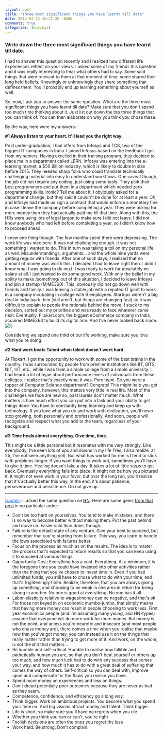 ```yaml
---
layout: post
title: "Three most significant things you have learnt till date"
date: 2014-02-22 18:27:28 -0500
comments: true
categories: [musings]
---
```

<h3>Write down the three most significant things you have learnt till date.</h3>

<p>I had to answer this question recently and I realized how different life experiences reflect on your views. I asked some of my friends this question and it was really interesting to hear what others had to say. Some said things that were relevant to them at that moment of time, some shared their long held beliefs. Knowingly or unknowingly they share something that defines them. You'll probably end up learning something about yourself as well.  </p>
<p>So, now, I ask you to answer the same question. What are the three most significant things you have learnt till date? Make sure that you don't spend too much time thinking about it. Just list out down the top three things that you can think of. You can then elaborate on why you think you chose these. </p>
<p>By the way, here were my answers: </p>
<p><strong>#1 Always listen to your heart. It'll lead you the right way. </strong><br />
<!--more-->
<span id="more-263"></span></p>
<p>Post under-graduation, I had offers from Infosys and TCS, two of the biggest IT companies in India. I joined Infosys based on the feedback I got from my seniors. Having excelled in their training program, they decided to place me in a department called LERN. Infosys was entering into the e-learning market, a $50 Billion industry, which is likely to double in size before 2015. They needed sharp folks who could translate technically challenging material into easy to understand workflows. One caveat though, the job did not require any coding, just using some tools. They pick their best programmers and put them in a department which needed zero programming skills. Ironic? Tell me about it. I obviously asked for a department change, but they said it couldn't be done for at least a year. Oh, and Infosys had made us sign a contract that would enforce a monetary fine in case I leave the company before completing a year. They were asking for more money than they had actually paid me till that time. Along with this, the HRs were using lots of legal jargon to make sure I did not leave. I did not know anybody who had left before completing a year, so I didn't know how to proceed ahead.
</p>
<p>I knew one thing though. The few months spent there were depressing. The work life was mediocre. It was not challenging enough. It was not something I wanted to do. This in turn was taking a toll on my personal life as well. Misunderstandings, arguments… and the whole nine yards were getting regular with friends. After one of such days, I realized that no amount of money was worth this. I decided I had to leave right then. I didn't know what I was going to do next. I was ready to work for absolutely no salary at all. I just wanted to do some good work. With only the belief in my ability to make /something/ out of this situation, I decided to leave Infosys and join a startup (MIME360). This, obviously did not go down well with friends and family. I was leaving a stable job with a reputed IT giant  to work in a company incubating in college with 6 employees. Startups weren't a big deal in India back then (still aren't, but things are changing fast) so it was difficult to explain to people the rationale behind the move. I stuck to my decision, sorted out my priorities and was ready to face whatever came next. Eventually, Flipkart.com, the biggest eCommerce company in India, acquired MIME360 to build its digital arm. And I've never looked back since. <img src="http://www.deepmusings.com/wp-includes/images/smilies/icon_smile.gif" alt=":)" class="wp-smiley" />
</p>
<p>
Considering we spend one third of our life working, make sure you love what you're doing.
</p>
<p><strong>#2 Hard work beats Talent when talent doesn't work hard.</strong></p>
<p>At Flipkart, I got the opportunity to work with some of the best brains in the country. I was surrounded by people from premier institutions like IIT, BITS, NIT, IIIT, etc., while I was from a simple college from a simple university. I had heard a lot of hype about performance levels of individuals from these colleges. I realize that's exactly what it was. Pure hype. So you were a topper of Computer Science department? Congrats! This might help you get into the company, however, this matters very little in real life. Most of the challenges we face are new so, past laurels don't matter much. What matters is how much effort you can put into a task and your ability to get things done. You have to constantly keep learning and keep up with technology. If you love what you do and work with dedication, you'll never stop growing, both personally and professionally. And soon, people will recognize and respect what you add to the team, regardless of your background. </p>
<p><strong>#3 Time heals almost everything. Give time, time. </strong></p>
<p>This might be a little personal but it resonates with me very strongly. Like everybody, I've seen lots of ups and downs in my life (Yes, I also realize, at 25, I've not seen anything yet). But what has worked for me is I tend to stick with problems longer. If you want things to work out, sometimes you'll have to give it time. Healing doesn't take a day. It takes a lot of little steps to get back. Eventually everything falls into place. It might not be how you pictured it, it might not even work in your favor, but over the long run, you'll realize that it's actually better this way. In the end, it's about patience, perseverance and persistence. Do not give up. </p>
<hr />

<p><font color="#1F7DE0"><u><i>Update</i></u></font> : I asked the same question on <a href="https://news.ycombinator.com/news" title="HN" target="_blank">HN</a>. Here are some gems <a href="https://news.ycombinator.com/item?id=7281635" title="Ask HN" target="_blank">from that post</a> in no particular order: </p>
<ul>
<li> Don't be too hard on yourselves. You tend to make mistakes, and there is no way to become better without making them. Put the past behind and move on. Easier said than done, though.</li>
<li> Failure is the default state of any venture. Give your best to succeed, but remember that you're starting from failure. This way, you learn to handle the lows associated with failures better.</li>
<li> Focus on the process as much as on the results. The idea is to master the process that's expected to return results so that you can keep using it to succeed at various things. </li>
<li> Opportunity Cost: Everything has a cost. Everything. At a minimum, it is the foregone time you could have invested into other activities rather than the thing that you've chosen to invest time in. Even if you had unlimited funds, you still have to chose what to do with your time, and that's frighteningly finite. Realize, therefore, that you are always giving up something, and choosing to be weak in one area in return for being strong in another. No one is good at everything. No one has it all.</li>
<li> Labor-elasticity relative to wages/money can be negative, and that's ok. For those not keyed in on economic mumbo-jumbo, that simply means that having more money can result in people choosing to work less. First year economics people (and i'm assuming many young, and HN-types) assume that everyone will do more work for more money. But money is not the point, and unless you're neurotic and insecure (and most people who chase money are), there comes a time when you realise that maybe now that you've got money, you can instead use it on the things that really matter rather than trying to get more of it. And work, on the whole, is not the shit that matters...</li>
<li> Be humble and self-critical. Humble to realise how fallible and pathetically human you are, so that you don't beat yourself or others up too much, and how much luck had to do with any success that comes your way, and how much it has to do with a great deal of suffering that comes the way of others. Self-critical so you can deal with, improve upon and compensate for the flaws you realise you have.</li>
<li>Spend more money on experiences and less on things.</li>
<li>Don't dread potentially poor outcomes because they are never as bad as they seem. </li>
<li>Competence, confidence, and efficiency go a long way.</li>
<li> Think bigger. Work on ambitious projects. You become what you spend your time on. And big visions attract money and talent. Think bigger.</li>
<li> Life is short, so make sure you'll have no regrets when you die</li>
<li> Whether you think you can or can't, you're right </li>
<li> Foolish decisions are often the ones you regret the less </li>
<li>Work hard. Be strong. Don't complain.</li>
</ul>